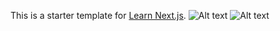 This is a starter template for [Learn Next.js](https://nextjs.org/learn).
![Alt text](<Screenshot 2023-12-09 at 3.39.06 PM.png>) ![Alt text](<Screenshot 2023-12-09 at 3.39.26 PM.png>)
